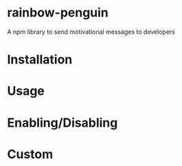 # rainbow-penguin

A npm library to send motivational messages to developers

# Installation

# Usage

# Enabling/Disabling

# Custom
